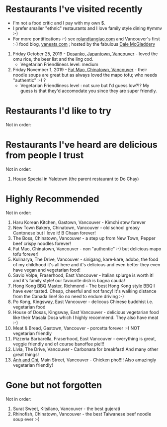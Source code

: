 # Restaurants I've visited recently

- I'm not a food critic and I pay with my own \$.
- I prefer smaller "ethnic" restaurants and I love family style dining #ymmv :-)
- For more pontifications :-) see [rolandtanglao.com](http://rolandtanglao.com/) and
  Vancouver's first :-) food blog, [vaneats.com](http://vaneats.com/) ; hosted by the fabulous
  [Dale McGladdery](https://www.group42.ca/)

1. Friday October 25, 2019 - [Dosanko, Japantown, Vancouver](http://dosankorestaurant.ca/) - loved the omu rice, the beer list and the ling cod.
   - Vegetarian Friendliness level: medium
1. Friday November 1, 2019 - [Fat Mao, Chinatown, Vancouver](http://www.fatmaonoodles.com/) - their noodle soups are great but as always loved the mapo tofu; who needs "authentic" :-) ?
   - Vegetarian Friendliness level : not sure but I'd guess low?!? My guess is that they'd accomodate you since they are super friendly.

# Restaurants I'd like to try

Not in order:

# Restaurants I've heard are delicious from people I trust

Not in order:

1. House Special in Yaletown (the parent restaurant to Do Chay)

# Highly Recommended

Not in order:

1. Haru Korean Kitchen, Gastown, Vancouver - Kimchi stew forever
1. New Town Bakery, Chinatown, Vancouver - old school greasy Cantonese but I love it! B Chaan forever!
1. The Boss, Chinatown, Vancouver - a step up from New Town, Pepper beef crispy noodles forever!
1. Fat Mao, Chinatown, Vancouver - non "authentic" :-) but delicious mapo tofu forever!
1. Kulinarya, The Drive, Vancouver - sinigang, kare-kare, adobo, the food of my childhood it's all here and it's delicious and
   even better they even have vegan and vegetarian food!
1. Savio Volpe, Fraserhood, East Vancouver - Italian splurge is worth it! and it's family style! our favourite dish is bagna cauda!
1. Hong Kong BBQ Master, Richmond - The best Hong Kong style BBQ I have ever tasted. Cheap, cheerful and not fancy! It's walking distance from the Canada line!
   So no need to endure driving :-)
1. Po Kong, Kingsway, East Vancouver - delicous Chinese buddhist i.e. vegetarian food
1. House of Dosas, Kingsway, East Vancouver - delicious vegetarian food like their Masala Dosa which I highly recommend. They also
   have meat :-)
1. Meat & Bread, Gastown, Vancouver - porcetta forever :-) NOT vegetarian friendly
1. Pizzeria Barbarella, Fraserhood, East Vancouver - everything is great, veggie friendly and of course banoffee pie!!!
1. Livia, The Drive, Vancouver - Carbonara for breakfast! And many other great things!
1. [Anh and Chi](https://www.anhandchi.com/), Main Street, Vancouver - Chicken pho!!!! Also amazingly vegetarian friendly!

# Gone but not forgotten

Not in order:

1. Surat Sweet, Kitsilano, Vancouver - the best gujerati
1. Rhinofish, Chinatown, Vancouver - the best Taiwanese beef noodle soup ever :-)
